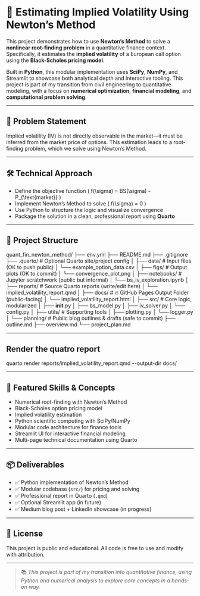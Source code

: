 # 🧠 Estimating Implied Volatility Using Newton’s Method

<!--
Keywords: implied volatility, newton’s method, black-scholes, quant finance, numerical methods, python, scipy, root finding, volatility modeling, financial engineering, computational finance
-->

This project demonstrates how to use **Newton’s Method** to solve a **nonlinear root-finding problem** in a quantitative finance context. Specifically, it estimates the **implied volatility** of a European call option using the **Black-Scholes pricing model**.

Built in **Python**, this modular implementation uses **SciPy**, **NumPy**, and Streamlit to showcase both analytical depth and interactive tooling. This project is part of my transition from civil engineering to quantitative modeling, with a focus on **numerical optimization**, **financial modeling**, and **computational problem solving**.

---

## 📌 Problem Statement

Implied volatility (IV) is not directly observable in the market—it must be inferred from the market price of options. This estimation leads to a root-finding problem, which we solve using Newton’s Method.

---

## 🛠️ Technical Approach

- Define the objective function \( f(\sigma) = BS(\sigma) - P_{\text{market}} \)
- Implement Newton’s Method to solve \( f(\sigma) = 0 \)
- Use Python to structure the logic and visualize convergence
- Package the solution in a clean, professional report using **Quarto**

---

## 📂 Project Structure

quant_fin_newton_method/
├── env.yml
├── README.md
├── .gitignore
├── .quarto/                         # Optional Quarto site/project config
│
├── data/                            # Input files (OK to push public)
│   └── example_option_data.csv
│
├── figs/                            # Output plots (OK to commit)
│   └── convergence_plot.png
│
├── notebooks/                       # Jupyter scratchwork (public but informal)
│   └── bs_iv_exploration.ipynb
│
├── reports/                         # Source Quarto reports (write/edit here)
│   └── implied_volatility_report.qmd
│
├── docs/                            # 🔥 GitHub Pages Output Folder (public-facing)
│   └── implied_volatility_report.html
│
├── src/                             # Core logic, modularized
│   ├── __init__.py
│   ├── bs_model.py
│   ├── iv_solver.py
│   └── config.py
│
├── utils/                           # Supporting tools
│   ├── plotting.py
│   └── logger.py
│
└── planning/                        # Public blog outlines & drafts (safe to commit)
    ├── outline.md
    ├── overview.md
    └── project_plan.md

---
## Render the quatro report

quarto render reports/implied_volatility_report.qmd --output-dir docs/

---

## 🔑 Featured Skills & Concepts

- Numerical root-finding with Newton’s Method
- Black-Scholes option pricing model
- Implied volatility estimation
- Python scientific computing with SciPy/NumPy
- Modular code architecture for finance tools
- Streamlit UI for interactive financial modeling
- Multi-page technical documentation using Quarto

---

## 📦 Deliverables

- ✅ Python implementation of Newton’s Method
- ✅ Modular codebase (`src/`) for pricing and solving
- ✅ Professional report in Quarto (`.qmd`)
- ✅ Optional Streamlit app (in future)
- ✅ Medium blog post + LinkedIn showcase (in progress)

---

## 🔖 License

This project is public and educational. All code is free to use and modify with attribution.

--- 

> 📚 *This project is part of my transition into quantitative finance, using Python and numerical analysis to explore core concepts in a hands-on way.*
